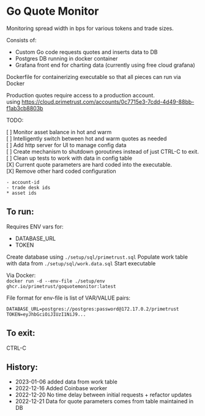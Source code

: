 Go Quote Monitor
=================

Monitoring spread width in bps for various tokens and trade sizes.

Consists of:
* Custom Go code requests quotes and inserts data to DB
* Postgres DB running in docker container
* Grafana front end for charting data (currently using free cloud grafana)

Dockerfile for containerizing executable so that all pieces can run via Docker


Production quotes require access to a production account.  
using https://cloud.primetrust.com/accounts/0c7715e3-7cdd-4d49-88bb-f1ab3cb8803b



TODO:  

[ ] Monitor asset balance in hot and warm  
[ ] Intelligently switch between hot and warm quotes as needed  
[ ] Add http server for UI to manage config data  
[ ] Create mechanism to shutdown goroutines instead of just CTRL-C to exit.  
[ ] Clean up tests to work with data in config table  
[X] Current quote parameters are hard coded into the executable.  
[X] Remove other hard coded configuration  

    - account-id  
    - trade desk ids  
    * asset ids  

To run:
-------

Requires ENV vars for:

* DATABASE_URL
* TOKEN

Create database using `./setup/sql/primetrust.sql`
Populate work table with data from `./setup/sql/work.data.sql`
Start executable


Via Docker:  
`docker run -d --env-file ./setup/env ghcr.io/primetrust/goquotemonitor:latest`

File format for env-file is list of VAR/VALUE pairs:

```
DATABASE_URL=postgres://postgres:password@172.17.0.2/primetrust
TOKEN=eyJhbGciOiJIUzI1NiJ9...
```

To exit:
--------

CTRL-C


History:
--------

* 2023-01-06 added data from work table
* 2022-12-16 Added Coinbase worker
* 2022-12-20 No time delay between initial requests + refactor updates
* 2022-12-21 Data for quote parameters comes from table maintained in DB

